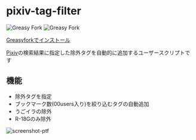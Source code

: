 # pixiv-tag-filter

![Greasy Fork](https://img.shields.io/greasyfork/l/456536-pixiv-automatic-exclusion-search)
![Greasy Fork](https://img.shields.io/greasyfork/dt/456536-pixiv-automatic-exclusion-search)

[Greasyforkでインストール](https://greasyfork.org/ja/scripts/456536-pixiv-automatic-exclusion-search)

[Pixiv](https://pixiv.net)の検索結果に指定した除外タグを自動的に追加するユーザースクリプトです


## 機能
-   除外タグを指定
-   ブックマーク数(00users入り)を絞り込むタグの自動追加
-   うごイラの除外
-   R-18Gのみ除外

![screenshot-ptf](https://github.com/yakisova41/pixiv-tag-filter/assets/75610521/6faf10d7-8505-4137-ad2d-8ab7b15d1be9)
